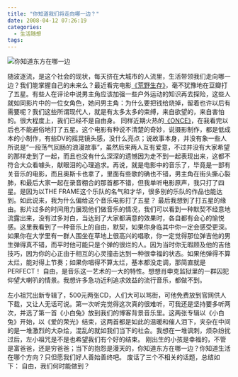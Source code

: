 ```yaml
---
title: "你知道我们将走向哪一边？"
date: 2008-04-12 07:26:19
categories:
  - 生活随想
tags:
---
```


![你知道东方在哪一边](../../../images/2008/smalll2.jpg) 

随波逐流，是这个社会的现状，每天挤在大城市的人流里，生活带领我们走向哪一边？我们能掌握自己的未来么？最近看完电影[《荒野生存》](http://www.douban.com/subject/1905462/)，毫不犹豫地在豆瓣打了五星。有些人在评论中说男主角应该加强一些户外运动的知识再去探险，这些人就如同影片中的一位女角色，她问男主角：为什么要把钱给烧掉，留着也许以后有需要呢？我们这些所谓现代人，就是有太多太多的束缚，来自欲望的，来自害怕的。很大程度上，我们已经不是自由身。 同样近期火热的[《ONCE》](http://www.douban.com/subject/2053515/)，在我看完以后也不能避俗地打了五星。这个电影有种说不清楚的奇妙，说摄影制作，都是低成本的小制作，有些DV的摇晃镜头感，没什么亮点；说故事本身，并没有象一些人所说是“一段荡气回肠的浪漫故事”，虽然后来两人互有爱意，不过并没有大家希望的那样走到了一起，而且也没有什么深深的遗憾因为走不到一起表现出来，这都不符合大众看噱头，献眼泪的心理追求。再说，就是电影中的音乐了，毕竟是一部有关音乐的电影，而且奥斯卡也拿了，里面有些歌的确也不错，男主角在街头撕心裂肺，和最后大家一起在录音棚合的那首都不错，但我单听电影原声，我只打了四星。是因为以THE FRAME这个乐队的名气和才华，很多别的乐队的作品也能达到。如此说来，我为什么偏给这个音乐电影打了五星？ 最后我想到了打五星的缘由。影片过多的时间用力展现他们做音乐的情况，我们可以看到一种默契不经意地流露出来，没有过多对白，当达到了大家都满意的效果时，各自都有会心的愉悦感。这里我看到了一种音乐上的自由，默契，如果你身临其中你一定会感受更深。如果你在大学里有一群人围坐在草地上很高兴的唱歌，你一定觉得那位弹吉他的男生弹得真不错，而平时他可能只是个弹的很烂的人。因为当时你无暇顾及他的吉他技巧，因为你的心正由于相互的心灵撞击达到一种很幸福的状态。如果他弹得不算太烂，能对得上节奏；如果你唱得不算太烂，基本都没走调，那简直就是PERFECT！ 自由，是音乐这一艺术的一大的特性。想想肖申克监狱里的一群囚犯仰望大喇叭的情景。我想许多急功近利追求效益的流行音乐，都做不到。 

左小祖咒出新专辑了，500元两张CD，人们大可以骂街，可他免费放到官网供人下载，又让人无话可说。第一次听完觉得这次真的很难听，可我还是坚持要多听两次，并选了第一首《小白兔》放到我们的博客背景音乐里。这两张专辑以《小白兔》开始，以《爱的荣光》结束，这两首都是如此的温暖和催人泪下，夹杂在中间的是一堆激烈的大杂烩，混乱的就如我们当下的社会。我想在一堆讽刺，烦杂纷扰过后，左小祖咒是不是也希望我们有个好的结束。 刚出生的小孩是幸福的，不管是富爸爸，还是穷爸爸；当下的抱怨是漫天的，你知道东方在哪一边？你知道生活在哪个方向？只但愿我们好人善始善终吧。 废话了三个不相关的话题，总结如下： 自由，我们何时能做到？
